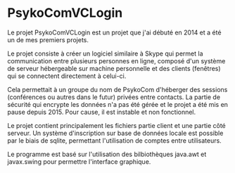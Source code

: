 # PsykoComVCLogin

Le projet PsykoComVCLogin est un projet que j'ai débuté en 2014 et a été un de mes premiers projets.

Le projet consiste à créer un logiciel similaire à Skype qui permet la communication entre plusieurs personnes en ligne,
composé d'un système de serveur hébergeable sur machine personnelle et des clients (fenêtres) qui se connectent directement à celui-ci.

Cela permettait à un groupe du nom de PsykoCom d'héberger des sessions (conférences ou autres dans le futur) privées entre contacts.
La partie de sécurité qui encrypte les données n'a pas été gérée et le projet a été mis en pause depuis 2015.
Pour cause, il est instable et non fonctionnel.

Le projet contient principalement les fichiers partie client et une partie côté serveur.
Un système d'inscription sur base de données locale est possible par le biais de sqlite, permettant l'utilisation de comptes entre utilisateurs.

Le programme est basé sur l'utilisation des bilbiothèques java.awt et javax.swing pour permettre l'interface graphique.
